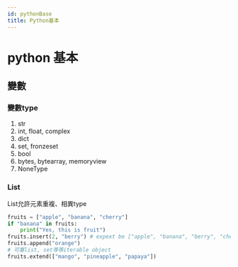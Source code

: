 ```yaml
---
id: pythonBase
title: Python基本
---
```


# python 基本
## 變數
### 變數type
1. str
2. int, float, complex
3. dict
4. set, fronzeset
5. bool
6. bytes, bytearray, memoryview
7. NoneType

### List
List允許元素重複、相異type
```python
fruits = ["apple", "banana", "cherry"]
if "banana" in fruits:
    print("Yes, this is fruit")
fruits.insert(2, "berry") # expext be ["apple", "banana", "berry", "cherry"]
fruits.append("orange")
# 可塞list, set等等iterable object
fruits.extend(["mango", "pineapple", "papaya"])
```